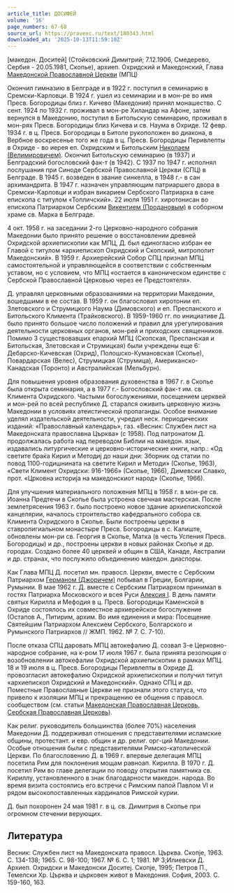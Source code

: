 ```yaml
---
article_title: ДОСИФЕЙ
volume: '16'
page_numbers: 67-68
source_url: https://pravenc.ru/text/180343.html
downloaded_at: '2025-10-13T11:59:10Z'
---
```


[македон. Доситей] (Стойковский Димитрий; 7.12.1906, Смедерево, Сербия - 20.05.1981, Скопье), архиеп. Охридский и Македонский, Глава [Македонской Православной Церкви](<https://pravenc.ru/text/МАКЕДОНСКАЯ ПРАВОСЛАВНАЯ ЦЕРКОВЬ.html>) (МПЦ)

Окончил гимназию в Белграде и в 1922 г. поступил в семинарию в Сремски-Карловци. В 1924 г. ушел из семинарии и в мон-ре во имя Пресв. Богородицы близ г. Кичево (Македония) принял монашество. С сент. 1924 по 1932 г. проживал в мон-ре Хиландар на Афоне, затем вернулся в Македонию, поступил в Битольскую семинарию, проживал в мон-рях Пресв. Богородицы близ Кичева и св. Наума в Охриде. 12 февр. 1934 г. в ц. Пресв. Богородицы в Битоле рукоположен во диакона, в Вербное воскресенье того же года в ц. Пресв. Богородицы Перивлепты в Охриде - во иерея еп. Охридским и Битольским [Николаем (Велимировичем)](<https://pravenc.ru/text/Николаем (Велимировичем).html>). Окончил Битольскую семинарию (в 1937) и Белградский богословский фак-т (в 1942). С 1937 по 1947 г. исполнял послушания при Синоде Сербской Православной Церкви (СПЦ) в Белграде. В 1945 г. возведен в звание синкелла, в 1948 г.- в сан архимандрита. В 1947 г. назначен управляющим патриаршего двора в Сремски-Карловци и избран викарием Сербского Патриарха в сане епископа с титулом «Топличский». 22 июля 1951 г. хиротонисан во епископа Патриархом Сербским [Викентием (Продановым)](<https://pravenc.ru/text/Викентием (Продановым).html>) в соборном храме св. Марка в Белграде.

4 окт. 1958 г. на заседании 2-го Церковно-народного собрания Македонии было принято решение о восстановлении древней Охридской архиепископии как МПЦ, Д. был единогласно избран ее Главой с титулом «архиепископ Охридский и Скопский, митрополит Македонский». В 1959 г. Архиерейский Собор СПЦ признал МПЦ самостоятельной и управляющейся в соответствии с собственным уставом, но с условием, что МПЦ «остается в каноническом единстве с Сербской Православной Церковью через ее Предстоятеля».

Д. управлял церковными образованиями на территории Македонии, вошедшими в ее состав. В 1959 г. он благословил хиротонии еп. Злетовского и Струмицкого Наума (Димовского) и еп. Преспанского и Битольского Климента (Трайковского). В 1959-1960 гг. по инициативе Д. было принято большое число положений и правил для урегулирования деятельности церковных органов, мон-рей и приходских священников. Помимо 3 существовавших епархий МПЦ (Скопская, Преспанская и Битольская, Злетовская и Струмицкая) были учреждены еще 6: Дебарско-Кичевская (Охрид), Полошско-Кумановская (Скопье), Повардарская (Велес), Струмицкая (Струмица), Американско-Канадская (Торонто) и Австралийская (Мельбурн).

Для повышения уровня образования духовенства в 1967 г. в Скопье была открыта семинария, а в 1977 г.- Богословский фак-т им. св. Климента Охридского. Частыми богослужениями, посещением церквей и мон-рей по всей республике Д. старался оживить церковную жизнь Македонии в условиях атеистической пропаганды. Особое внимание уделял издательской деятельности, учредил неск. периодических изданий: «Православный календарь», газ. «Весник: Службен лист на Македонската православна Църква» (с 1958). Под патронатом Д. продолжалась работа над переводом Библии на македон. язык, издавались литургические и церковно-исторические книги, напр.: «Од светите браќа Кирил и Методиj до наши дни: Зборник од статии по повод 1100-годишнината на светите Кирил и Методи» (Скопье, 1963), «Свети Климент Охридски: 916-1966» (Скопье, 1966), Димевски Славко, прот. «Црковна историjа на македонскиот народ» (Скопье, 1966).

Для улучшения материального положения МПЦ в 1958 г. в мон-ре св. Иоанна Предтечи в Скопье была устроена свечная мастерская. После землетрясения 1963 г. было построено новое здание архиепископской канцелярии, началось строительство кафедрального собора св. Климента Охридского в Скопье. Были построены церкви в ставропигиальном монастыре Пресв. Богородицы в с. Калиште, обновлены мон-ри св. Георгия в Скопье, Матка (в честь Успения Пресв. Богородицы) и др., построены церкви в новых районах Скопье и др. городах. Создано более 40 церквей и общин в США, Канаде, Австралии и др. странах, что послужило объединению македон. диаспоры.

Как Глава МПЦ Д. посетил мн. правосл. Церкви, вместе с Сербским Патриархом [Германом (Джоричем)](<https://pravenc.ru/text/Германом (Джоричем).html>) побывал в Греции, Болгарии, Румынии. В мае 1962 г. Д. вместе с Сербским Патриархом принимал в гостях Патриарха Московского и всея Руси [Алексия I](<https://pravenc.ru/text/Алексий I.html>). В день памяти святых Кирилла и Мефодия в ц. Пресв. Богородицы Каменской в Охриде состоялось их совместное архиерейское богослужение (Остапов А., Питирим, архим. Во имя единения и мира: Посещение Святейшим Патриархом Алексием Сербского, Болгарского и Румынского Патриархов // ЖМП. 1962. № 7. С. 7-10).

После отказа СПЦ даровать МПЦ автокефалию Д. созвал 3-е Церковно-народное собрание, на к-ром 17 июля 1967 г. была принята резолюция о возобновлении автокефалии Охридской архиепископии в рамках МПЦ. 18 и 19 июля в ц. Пресв. Богородицы Перивлепты в Охриде Д. провозгласил автокефалию Охридской архиепископии и получил титул «архиепископ Охридский и Македонский». Однако СПЦ и др. Поместные Православные Церкви не признали этого статуса, что привело к изоляции МПЦ и прекращению ее общения с правосл. сообществом (см. статьи [Македонская Православная Церковь, Сербская Православная Церковь](<https://pravenc.ru/text/Македонская Православная Церковь  Сербская Православная Церковь.html>)).

Как религ. руководитель большинства (более 70%) населения Македонии Д. поддерживал отношения с представителями исламские общины, протестант. и евр. общин и др. религ. орг-ций Македонии. Особые отношения были с представителями Римско-католической Церкви. По благословению Д. в 1969 г. впервые делегация МПЦ посетила Рим для поклонения мощам равноап. Кирилла. В 1970 г. Д. посетил Рим во главе делегации по поводу открытия памятника св. Кириллу, установленного в знак благодарности македон. народа. Во время визита состоялись его встречи с Римским папой Павлом VI и рядом высокопоставленных кардиналов Римской курии.

Д. был похоронен 24 мая 1981 г. в ц. св. Димитрия в Скопье при огромном стечении верующих.

## Литература

Весник: Службен лист на Македонската правосл. Църква. Скопjе, 1963. С. 134-138; 1965. С. 98-100; 1967. № 6. С. 1; 1981. № 3;Илиевски Д. Архиеп. Охридски и Македонски Доситеj. Скопjе, 1995; Петров П., Темелски Хр. Църква и църковен живот в Македония. София, 2003. С. 159-160, 163.
